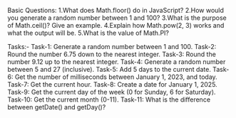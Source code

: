 Basic Questions:
1.What does Math.floor() do in JavaScript?
2.How would you generate a random number between 1 and 100?
3.What is the purpose of Math.ceil()? Give an example.
4.Explain how Math.pow(2, 3) works and what the output will be.
5.What is the value of Math.PI?

Tasks:-
Task-1: Generate a random number between 1 and 100.
Task-2: Round the number 6.75 down to the nearest integer.
Task-3: Round the number 9.12 up to the nearest integer.
Task-4: Generate a random number between 5 and 27 (inclusive).
Task-5: Add 5 days to the current date.
Task-6: Get the number of milliseconds between January 1, 2023, and today.
Task-7: Get the current hour.
Task-8: Create a date for January 1, 2025.
Task-9: Get the current day of the week (0 for Sunday, 6 for Saturday).
Task-10: Get the current month (0-11).
Task-11: What is the difference between getDate() and getDay()?